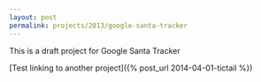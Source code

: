 ```yaml
---
layout: post
permalink: projects/2013/google-santa-tracker
---
```


This is a draft project for Google Santa Tracker

[Test linking to another project]({% post_url 2014-04-01-tictail %})
